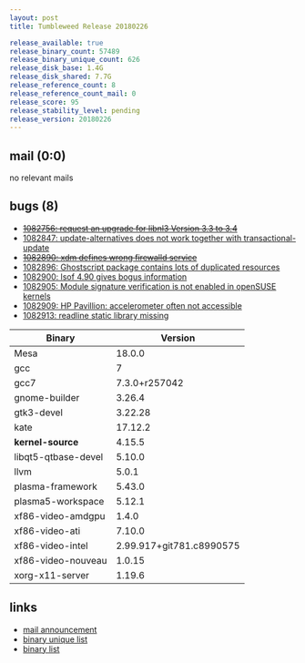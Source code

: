```yaml
---
layout: post
title: Tumbleweed Release 20180226

release_available: true
release_binary_count: 57489
release_binary_unique_count: 626
release_disk_base: 1.4G
release_disk_shared: 7.7G
release_reference_count: 8
release_reference_count_mail: 0
release_score: 95
release_stability_level: pending
release_version: 20180226
---
```


## mail (0:0)

no relevant mails

## bugs (8)

<!--more-->

- ~~[1082756: request an upgrade for libnl3 Version 3.3 to 3.4](https://bugzilla.opensuse.org/show_bug.cgi?id=1082756)~~
- [1082847: update-alternatives does not work together with transactional-update](https://bugzilla.opensuse.org/show_bug.cgi?id=1082847)
- ~~[1082890: xdm defines wrong firewalld service](https://bugzilla.opensuse.org/show_bug.cgi?id=1082890)~~
- [1082896: Ghostscript package contains lots of duplicated resources](https://bugzilla.opensuse.org/show_bug.cgi?id=1082896)
- [1082900: lsof 4.90 gives bogus information](https://bugzilla.opensuse.org/show_bug.cgi?id=1082900)
- [1082905: Module signature verification is not enabled in openSUSE kernels](https://bugzilla.opensuse.org/show_bug.cgi?id=1082905)
- [1082909: HP Pavillion: accelerometer often not accessible](https://bugzilla.opensuse.org/show_bug.cgi?id=1082909)
- [1082913: readline static library missing](https://bugzilla.opensuse.org/show_bug.cgi?id=1082913)

Binary | Version
--- | ---
Mesa | 18.0.0
gcc | 7
gcc7 | 7.3.0+r257042
gnome-builder | 3.26.4
gtk3-devel | 3.22.28
kate | 17.12.2
**kernel-source** | 4.15.5
libqt5-qtbase-devel | 5.10.0
llvm | 5.0.1
plasma-framework | 5.43.0
plasma5-workspace | 5.12.1
xf86-video-amdgpu | 1.4.0
xf86-video-ati | 7.10.0
xf86-video-intel | 2.99.917+git781.c8990575
xf86-video-nouveau | 1.0.15
xorg-x11-server | 1.19.6

## links

- [mail announcement](https://lists.opensuse.org/opensuse-factory/2018-02/msg01172.html)
- [binary unique list](http://download.tumbleweed.boombatower.com/20180226/rpm.unique.list)
- [binary list](http://download.tumbleweed.boombatower.com/20180226/rpm.list)
